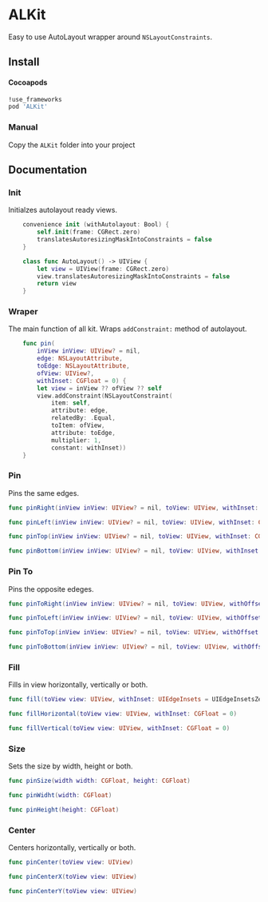ALKit
===

Easy to use AutoLayout wrapper around `NSLayoutConstraints`.

Install
----

#### Cocoapods

``` ruby
!use_frameworks
pod 'ALKit'
```

### Manual

Copy the `ALKit` folder into your project

Documentation
----

### Init

Initialzes autolayout ready views.


``` swift
    convenience init (withAutolayout: Bool) {
        self.init(frame: CGRect.zero)
        translatesAutoresizingMaskIntoConstraints = false
    }
```

``` swift
    class func AutoLayout() -> UIView {
        let view = UIView(frame: CGRect.zero)
        view.translatesAutoresizingMaskIntoConstraints = false
        return view
    }
```

### Wraper

The main function of all kit.
Wraps `addConstraint:` method of autolayout.

``` swift
    func pin(
        inView inView: UIView? = nil,
        edge: NSLayoutAttribute,
        toEdge: NSLayoutAttribute,
        ofView: UIView?,
        withInset: CGFloat = 0) {
        let view = inView ?? ofView ?? self
        view.addConstraint(NSLayoutConstraint(
            item: self,
            attribute: edge,
            relatedBy: .Equal,
            toItem: ofView,
            attribute: toEdge,
            multiplier: 1,
            constant: withInset))
    }
```

### Pin

Pins the same edges.

``` swift
func pinRight(inView inView: UIView? = nil, toView: UIView, withInset: CGFloat = 0)
```

``` swift
func pinLeft(inView inView: UIView? = nil, toView: UIView, withInset: CGFloat = 0)
```

``` swift
func pinTop(inView inView: UIView? = nil, toView: UIView, withInset: CGFloat = 0)
```

``` swift
func pinBottom(inView inView: UIView? = nil, toView: UIView, withInset: CGFloat = 0)
```

### Pin To

Pins the opposite edeges.

``` swift
func pinToRight(inView inView: UIView? = nil, toView: UIView, withOffset: CGFloat = 0)
```

``` swift
func pinToLeft(inView inView: UIView? = nil, toView: UIView, withOffset: CGFloat = 0)
```

``` swift
func pinToTop(inView inView: UIView? = nil, toView: UIView, withOffset: CGFloat = 0)
```

``` swift
func pinToBottom(inView inView: UIView? = nil, toView: UIView, withOffset: CGFloat = 0)
```

### Fill

Fills in view horizontally, vertically or both.

``` swift
func fill(toView view: UIView, withInset: UIEdgeInsets = UIEdgeInsetsZero)
```

``` swift
func fillHorizontal(toView view: UIView, withInset: CGFloat = 0)
```

``` swift
func fillVertical(toView view: UIView, withInset: CGFloat = 0)
```

### Size

Sets the size by width, height or both.

``` swift
func pinSize(width width: CGFloat, height: CGFloat) 
```

``` swift
func pinWidht(width: CGFloat)
```

``` swift
func pinHeight(height: CGFloat)
```

### Center

Centers horizontally, vertically or both.

``` swift
func pinCenter(toView view: UIView)
```

``` swift
func pinCenterX(toView view: UIView)
```

``` swift
func pinCenterY(toView view: UIView)
```